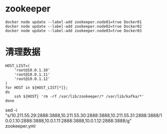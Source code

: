 # zookeeper

```
docker node update --label-add zookeeper.node01=true Docker01
docker node update --label-add zookeeper.node02=true Docker02
docker node update --label-add zookeeper.node03=true Docker03
```

# 清理数据
```
HOST_LIST=(
    'root@10.0.1.10'
    'root@10.0.1.11'
    'root@10.0.1.12'
)
for HOST in ${HOST_LIST[*]};
do
    ssh ${HOST} 'rm -rf /var/lib/zookeeper/* /var/lib/kafka/*'
done
```

sed -i "s/10.211.55.29:2888:3888,10.211.55.30:2888:3888,10.211.55.31:2888:3888/10.0.1.10:2888:3888,10.0.1.11:2888:3888,10.0.1.12:2888:3888/g" zookeeper.yml